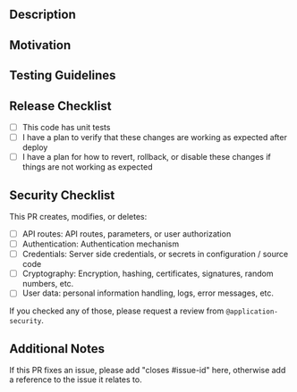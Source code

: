 Description
-----------

Motivation
----------

Testing Guidelines
------------------

Release Checklist
-----------------

- [ ] This code has unit tests
- [ ] I have a plan to verify that these changes are working as expected after deploy
- [ ] I have a plan for how to revert, rollback, or disable these changes if things are not working as expected

Security Checklist
-------------------

This PR creates, modifies, or deletes:

- [ ] API routes: API routes, parameters, or user authorization
- [ ] Authentication: Authentication mechanism
- [ ] Credentials: Server side credentials, or secrets in configuration / source code
- [ ] Cryptography: Encryption, hashing, certificates, signatures, random numbers, etc.
- [ ] User data: personal information handling, logs, error messages, etc.

If you checked any of those, please request a review from `@application-security`.

Additional Notes
----------------

If this PR fixes an issue, please add "closes #issue-id" here, otherwise add a reference to the issue it relates to.
